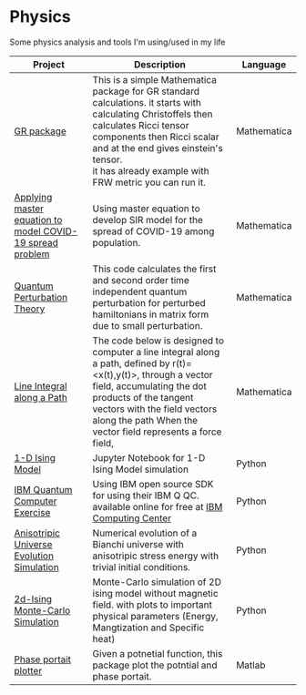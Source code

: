 # Physics
Some physics analysis and tools I'm using/used in my life

| Project                                                      | Description                                                  | Language    |
| ------------------------------------------------------------ | ------------------------------------------------------------ | ----------- |
| [GR package](https://github.com/MohamedElashri/Physics/blob/master/General%20Relativity/GR.nb) | This is a simple Mathematica package for GR standard calculations. it starts with calculating Christoffels then calculates Ricci tensor components then Ricci scalar and at the end gives einstein's tensor. <br/>it has already example with FRW metric you can run it. | Mathematica |
| [Applying master equation to model COVID-19 spread problem](https://github.com/MohamedElashri/Physics/blob/master/Statistical%20Mechanics/SIR%20Model.nb) | Using master equation to develop SIR model for the spread of COVID-19 among population. | Mathematica |
| [Quantum Perturbation Theory](https://github.com/MohamedElashri/Physics/blob/master/Misc/Perturbation.nb) | This code calculates the first and second order time independent quantum perturbation for perturbed hamiltonians in matrix form due to small perturbation. | Mathematica |
| [Line Integral along a Path](https://github.com/MohamedElashri/Physics/blob/master/Misc/Line%20Integral.nb) | The code below is designed to computer a line integral along a path, defined by r(t)=<x(t),y(t)>, through a vector field, accumulating the dot products of the tangent vectors with the field vectors along the path When the vector field represents a force field, | Mathematica |
| [1-D Ising Model](https://github.com/MohamedElashri/Physics/blob/master/Statistical%20Mechanics/Ising/Python/1d/Ising%20model.ipynb) | Jupyter Notebook for 1-D Ising Model simulation              | Python      |
| [IBM Quantum Computer Exercise](https://github.com/MohamedElashri/Physics/blob/master/Quantum%20Computing/IBM%20Quantum%20Computer%20exercise.ipynb) | Using IBM open source SDK for using their IBM Q QC. available online for free at [IBM Computing Center](https://quantum-computing.ibm.com/) | Python      |
| [Anisotripic Universe Evolution Simulation  ](https://github.com/MohamedElashri/Physics/blob/master/General%20Relativity/Cosmology/GR.py) | Numerical evolution of a Bianchi  universe with anisotripic stress energy with trivial initial conditions. | Python      |
| [2d-Ising Monte-Carlo Simulation](https://github.com/MohamedElashri/Physics/blob/master/Statistical%20Mechanics/Ising/Python/2d/IsingModel.py) | Monte-Carlo simulation of 2D ising model without magnetic field. with plots to important physical parameters (Energy, Mangtization and Specific heat) | Python      |
| [Phase portait plotter](https://github.com/MohamedElashri/Physics/blob/master/Misc/phase%20portait.m) | Given a potnetial function, this package plot the potntial and phase portait. | Matlab      |

